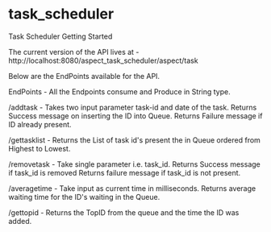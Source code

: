 # task_scheduler
Task Scheduler 
Getting Started

The current version of the API lives at  - http://localhost:8080/aspect_task_scheduler/aspect/task

Below are the EndPoints available for the API. 

EndPoints - All the Endpoints consume and Produce in String type.

/addtask	-	Takes two input parameter task-id and date of the task.
			Returns Success message on inserting the ID into Queue. 
			Returns Failure message if ID already present. 
						
/gettasklist	-	Returns the List of task id's present the in Queue ordered from Highest to Lowest.

/removetask	-	Take single parameter i.e. task_id.
			Returns Success message if task_id is removed
			Returns failure message if task_id is not present. 
						

/averagetime    -      Take input as current time in milliseconds. 
			Returns average waiting time for the ID's waiting in the Queue. 
			
/gettopid	-	Returns the TopID from the queue and the time the ID was added.
						
